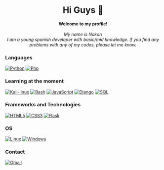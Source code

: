 <h1 align="center"> Hi Guys 👋 </h1>


<p align="center">
    <b>Welcome to my profile!</b><br><br>
    <i>
     My name is Nakari<br>
     I am a young spanish developer with basic/mid knowledge. If you find any problems with any of my codes, please let me know.
    </i><br>

### Languages
[![Python](https://img.shields.io/badge/python-black?style=for-the-badge&logo=python)](https://github.com/Nakaril)
[![Php](https://img.shields.io/badge/php-black?style=for-the-badge&logo=php)](https://github.com/Nakaril)

### Learning at the moment
[![Kali-linux](https://img.shields.io/badge/kali-black?style=for-the-badge&logo=Kali-linux)](https://github.com/Nakaril)
[![Bash](https://img.shields.io/badge/bash-black?style=for-the-badge&logo=gnu-bash&logoColor=white)](https://github.com/Nakaril)
[![JavaScript](https://img.shields.io/badge/javascript-black?style=for-the-badge&logo=javascript)](https://github.com/Nakaril)
[![Django](https://img.shields.io/badge/django-black?style=for-the-badge&logo=django)](https://github.com/Nakaril)
[![SQL](https://img.shields.io/badge/sql-black?style=for-the-badge&logo=mysql)](https://github.com/Nakaril)

    
### Frameworks and Technologies
 [![HTML5](https://img.shields.io/badge/html5-black?style=for-the-badge&logo=html5)](https://github.com/Nakaril)
[![CSS3](https://img.shields.io/badge/css-black?style=for-the-badge&logo=css3)](https://github.com/Nakaril)
[![Flask](https://img.shields.io/badge/react-black?style=for-the-badge&logo=flask)](https://github.com/Nakaril)

### OS
[![Linux](https://img.shields.io/badge/linux-black?style=for-the-badge&logo=Linux)](https://github.com/Nakaril)
[![Windows](https://img.shields.io/badge/Windows-black?style=for-the-badge&logo=Windows)](https://github.com/Nakaril)
    
    
### Contact
[![Gmail](https://img.shields.io/badge/Gmail-black?style=for-the-badge&logo=Gmail)](pablolucea63@gmail.com)    
    
